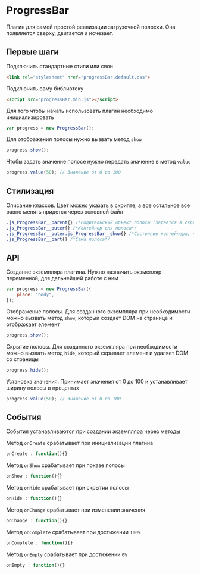 ProgressBar
=========

Плагин для самой простой реализации загрузочной полоски. Она появляется сверху, двигается и исчезает.


Первые шаги
----------
Подключить стандартные стили или свои
```html
<link rel="stylesheet" href="progressBar.default.css"> 
```
Подключить саму библиотеку
```html
<script src="progressBar.min.js"></script> 
```
Для того чтобы начать использовать плагин необходимо инициализировать
```javascript
var progress = new ProgressBar();
```
Для отображения полосы нужно вызвать метод `show`
```javascript
progress.show();
```
Чтобы задать значение полосе нужно передать значение в метод `value`
```javascript
progress.value(50); // Значение от 0 до 100
```

Стилизация
----------
Описание классов. Цвет можно указать в скрипте, а все остальное все равно менять придется через основной файл
```css
.js_ProgressBar__parent{} /*Родительский объект полосы (задается в скрипте options.place)*/
.js_ProgressBar__outer{} /*Контейнер для полосы*/
.js_ProgressBar__outer.js_ProgressBar__show{} /*Состояние контейнера, когда полоса на виду*/
.js_ProgressBar__bart{} /*Сама полоса*/
```

API
----------
Создание экземпляра плагина. Нужно назначить экзмепляр переменной, для дальнейшей работе с ним
```javascript
var progress = new ProgressBar({
	place: "body",
});
```
Отображение полосы. Для созданного экземпляра при необходимости можно вызвать метод `show`, который создает DOM на странице и отображает элемент
```javascript
progress.show();
```
Скрытие полосы. Для созданного экземпляра при необходимости можно вызвать метод `hide`, который скрывает элемент и удаляет DOM со страницы
```javascript
progress.hide();
```
Установка значения. Принимает значения от 0 до 100 и устанавливает ширину полосы в процентах
```javascript
progress.value(50); // Значение от 0 до 100
```
События
----------
События устанавливаются при создании экземпляра через методы

Метод `onCreate` срабатывает при инициализации плагина
```javascript
onCreate : function(){}
```
Метод `onShow` срабатывает при показе полосы
```javascript
onShow : function(){}
```
Метод `onHide` срабатывает при скрытии полосы
```javascript
onHide : function(){}
```
Метод `onChange` срабатывает при изменении значения
```javascript
onChange : function(){}
```
Метод `onComplete` срабатывает при достижении `100%`
```javascript
onComplete : function(){}
```
Метод `onEmpty` срабатывает при достижении `0%`
```javascript
onEmpty : function(){}
```